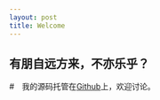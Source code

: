 ```yaml
---
layout: post
title: Welcome
---
```


## 有朋自远方来，不亦乐乎？

#　我的源码托管在[Github](https://github.com/hiddaorear)上，欢迎讨论。
